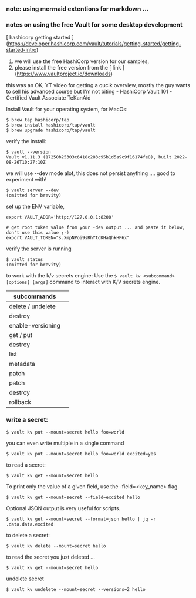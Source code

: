 ### note: using mermaid extentions for markdown ...

### notes on using the free Vault for some desktop development


[ hashicorp getting started ] (https://developer.hashicorp.com/vault/tutorials/getting-started/getting-started-intro)

1. we will use the free HashiCorp version for our samples,
1. please install the free version from the [ link ] (https://www.vaultproject.io/downloads)

this was an OK, YT video for getting a qucik overview, mostly the guy wants to sell his advanced course but I'm not biting - HashiCorp Vault 101 - Certified Vault Associate TeKanAid

Install Vault for your operating system, for MacOs:
```
$ brew tap hashicorp/tap
$ brew install hashicorp/tap/vault
$ brew upgrade hashicorp/tap/vault
```

verify the install:
```
$ vault --version
Vault v1.11.3 (17250b25303c6418c283c95b1d5a9c9f16174fe8), built 2022-08-26T10:27:10Z
```

we will use --dev mode alot, this does not persist anything .... good to experiment with!

```commandline
$ vault server --dev
(omitted for brevity)
```
set up the ENV variable, 
```commandline
export VAULT_ADDR='http://127.0.0.1:8200'

# get root token value from your -dev output ... and paste it below, don't use this value ;-)
export VAULT_TOKEN="s.XmpNPoi9sRhYtdKHaQhkHP6x"
```

verify the server is running
```commandline
$ vault status
(omitted for brevity)
```

to work with the k/v secrets engine:
Use the `$ vault kv <subcommand> [options] [args]` command to interact with K/V secrets engine.


| subcommands |  |
|--|--|
| delete / undelete  |  |
| destroy |  |
| enable-versioning |  |
| get / put |  |
| destroy |  |
| list |  | 
| metadata |  | 
| patch |  | 
| patch |  |  
| destroy |  | 
| rollback |  | 


### write a secret:
```commandline
$ vault kv put --mount=secret hello foo=world

```
you can even write multiple in a single command
```commandline
$ vault kv put --mount=secret hello foo=world excited=yes
```
to read a secret:
```commandline
$ vault kv get --mount=secret hello
```

To print only the value of a given field, use the -field=<key_name> flag.
```commandline
$ vault kv get --mount=secret --field=excited hello
```

Optional JSON output is very useful for scripts.
```commandline
$ vault kv get --mount=secret --format=json hello | jq -r .data.data.excited
```
to delete a secret:
```commandline
$ vault kv delete --mount=secret hello
```

to read the secret you just deleted ...
```commandline
$ vault kv get --mount=secret hello
```

undelete secret
```commandline
$ vault kv undelete --mount=secret --versions=2 hello

```


